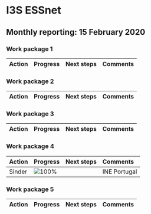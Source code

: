# I3S ESSnet

## Monthly reporting: 15 February 2020

### Work package 1

| Action  | Progress | Next steps | Comments |
|:--|:--|:--|:--|



### Work package 2

| Action  | Progress | Next steps | Comments |
|:--|:--|:--|:--|


### Work package 3
| Action  | Progress | Next steps | Comments |
|:--|:--|:--|:--|

### Work package 4

| Action  | Progress | Next steps | Comments |
|:--|:--|:--|:--|
| Sinder | ![100%](https://progress-bar.dev/20) |  | INE Portugal |

### Work package 5

| Action  | Progress | Next steps | Comments |
|:--|:--|:--|:--|
